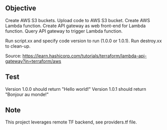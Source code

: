 ## Objective

Create AWS S3 buckets. 
Upload code to AWS S3 bucket. 
Create AWS Lambda function. 
Create API gateway as web front-end for Lambda function. 
Query API gateway to trigger Lambda function. 

Run script.xx and specify code version to run (1.0.0 or 1.0.1). 
Run destroy.xx to clean-up. 

Source: https://learn.hashicorp.com/tutorials/terraform/lambda-api-gateway?in=terraform/aws

## Test

Version 1.0.0 should return "Hello world!"
Version 1.0.1 should return "Bonjour au monde!"

## Note

This project leverages remote TF backend, see providers.tf file. 
